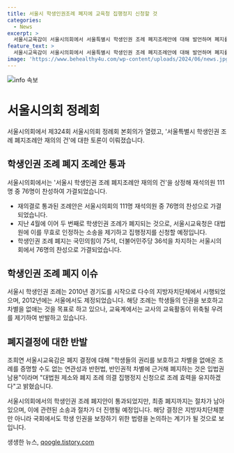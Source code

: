 ```yaml
---
title: 서울시 학생인권조례 폐지에 교육청 집행정지 신청할 것
categories:
  - News
excerpt: >
  서울시교육감이 서울시의회에서 서울특별시 학생인권 조례 폐지조례안에 대해 발언하며 폐지를 주장했다. 이에 서울시의회는 총 111명의 의원 중 76명 찬성으로 폐지안을 가결시켰으며, 이에 반대하는 서울시교육청은 대법원에 무효확인 소송을 제기할 예정이다. 이로써 학생인권조례 폐지안은 재의결로 통과되었지만 최종 폐지를 위해 절차가 남아있는 상황이다. 해당 조례는 학생 인권을 강조하나 교사의 교육 활동이 위축될 우려가 있는 만큼 논란이 계속되고 있다.
feature_text: >
  서울시교육감이 서울시의회에서 서울특별시 학생인권 조례 폐지조례안에 대해 발언하며 폐지를 주장했다. 이에 서울시의회는 총 111명의 의원 중 76명 찬성으로 폐지안을 가결시켰으며, 이에 반대하는 서울시교육청은 대법원에 무효확인 소송을 제기할 예정이다. 이로써 학생인권조례 폐지안은 재의결로 통과되었지만 최종 폐지를 위해 절차가 남아있는 상황이다. 해당 조례는 학생 인권을 강조하나 교사의 교육 활동이 위축될 우려가 있는 만큼 논란이 계속되고 있다.
image: 'https://www.behealthy4u.com/wp-content/uploads/2024/06/news.jpg'
---
```


<p><img src="https://www.behealthy4u.com/wp-content/uploads/2024/06/news.jpg" alt="info 속보" /></p>

<h1 data-ke-size="size26">서울시의회 정례회</h1>

<p>서울시의회에서 제324회 서울시의회 정례회 본회의가 열렸고, '서울특별시 학생인권 조례 폐지조례안 재의의 건'에 대한 토론이 이뤄졌습니다.</p>

<h2 data-ke-size="size24">학생인권 조례 폐지 조례안 통과</h2>

<p>서울시의회에서는 '서울시 학생인권 조례 폐지조례안 재의의 건'을 상정해 재석의원 111명 중 76명이 찬성하여 가결되었습니다.</p>

<ul>
  <li>재의결로 통과된 조례안은 서울시의회의 111명 재석의원 중 76명의 찬성으로 가결되었습니다.</li>
  <li>지난 4월에 이어 두 번째로 학생인권 조례가 폐지되는 것으로, 서울시교육청은 대법원에 이를 무효로 인정하는 소송을 제기하고 집행정지를 신청할 예정입니다.</li>
  <li>학생인권 조례 폐지는 국민의힘이 75석, 더불어민주당 36석을 차지하는 서울시의회에서 76명의 찬성으로 가결되었습니다.</li>
</ul>

<h2 data-ke-size="size24">학생인권 조례 폐지 이슈</h2>

<p>서울시 학생인권 조례는 2010년 경기도를 시작으로 다수의 지방자치단체에서 시행되었으며, 2012년에는 서울에서도 제정되었습니다. 
해당 조례는 학생들의 인권을 보호하고 차별을 없애는 것을 목표로 하고 있으나, 교육계에서는 교사의 교육활동이 위축될 우려를 제기하여 반발하고 있습니다.</p>

<h2 data-ke-size="size24">폐지결정에 대한 반발</h2>

<p>조희연 서울시교육감은 폐지 결정에 대해 "학생들의 권리를 보호하고 차별을 없애온 조례를 증명할 수도 없는 연관성과 반헌법, 반인권적 차별에 근거해 폐지하는 것은 입법권 남용"이라며 "대법원 제소와 폐지 조례 의결 집행정지 신청으로 조례 효력을 유지하겠다"고 밝혔습니다.</p>

<p>서울시의회에서의 학생인권 조례 폐지안이 통과되었지만, 최종 폐지까지는 절차가 남아있으며, 이에 관련된 소송과 절차가 더 진행될 예정입니다. 해당 결정은 지방자치단체뿐만 아니라 국회에서도 학생 인권을 보장하기 위한 법령을 논의하는 계기가 될 것으로 보입니다.</p>
생생한 뉴스, <a href="https://qoogle.tistory.com" rel="dofollow">qoogle.tistory.com</a>



